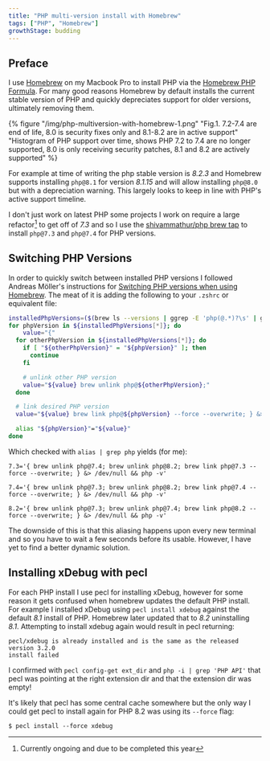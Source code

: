 ```yaml
---
title: "PHP multi-version install with Homebrew"
tags: ["PHP", "Homebrew"]
growthStage: budding
---
```


## Preface
I use [Homebrew](https://brew.sh/) on my Macbook Pro to install PHP via the [Homebrew PHP Formula](https://formulae.brew.sh/formula/php). For many good reasons Homebrew by default installs the current stable version of PHP and quickly depreciates support for older versions, ultimately removing them. 

{% figure "/img/php-multiversion-with-homebrew-1.png" "Fig.1. 7.2-7.4 are end of life, 8.0 is security fixes only and 8.1-8.2 are in active support" "Histogram of PHP support over time, shows PHP 7.2 to 7.4 are no longer supported, 8.0 is only receiving security patches, 8.1 and 8.2 are actively supported" %}

For example at time of writing the php stable version is *8.2.3* and Homebrew supports installing `php@8.1` for version *8.1.15* and will allow installing `php@8.0` but with a depreciation warning. This largely looks to keep in line with PHP's active support timeline.

I don't just work on latest PHP some projects I work on require a large refactor[^1] to get off of *7.3* and so I use the [shivammathur/php brew tap](https://github.com/shivammathur/homebrew-php) to install `php@7.3` and `php@7.4` for PHP versions.

## Switching PHP Versions
In order to quickly switch between installed PHP versions I followed Andreas Möller's instructions for [Switching PHP versions when using Homebrew](https://localheinz.com/articles/2020/05/05/switching-php-versions-when-using-homebrew/). The meat of it is adding the following to your `.zshrc` or equivalent file:

```bash
installedPhpVersions=($(brew ls --versions | ggrep -E 'php(@.*)?\s' | ggrep -oP '(?<=\s)\d\.\d' | uniq | sort))
for phpVersion in ${installedPhpVersions[*]}; do
	value="{"
  for otherPhpVersion in ${installedPhpVersions[*]}; do
    if [ "${otherPhpVersion}" = "${phpVersion}" ]; then
      continue
    fi

    # unlink other PHP version
    value="${value} brew unlink php@${otherPhpVersion};"
  done

  # link desired PHP version
  value="${value} brew link php@${phpVersion} --force --overwrite; } &> /dev/null && php -v"

  alias "${phpVersion}"="${value}"
done
```

Which checked with `alias | grep php` yields (for me):

```
7.3='{ brew unlink php@7.4; brew unlink php@8.2; brew link php@7.3 --force --overwrite; } &> /dev/null && php -v'

7.4='{ brew unlink php@7.3; brew unlink php@8.2; brew link php@7.4 --force --overwrite; } &> /dev/null && php -v'

8.2='{ brew unlink php@7.3; brew unlink php@7.4; brew link php@8.2 --force --overwrite; } &> /dev/null && php -v'
```

The downside of this is that this aliasing happens upon every new terminal and so you have to wait a few seconds before its usable. However, I have yet to find a better dynamic solution.

## Installing xDebug with pecl
For each PHP install I use pecl for installing xDebug, however for some reason it gets confused when homebrew updates the default PHP install. For example I installed xDebug using `pecl install xdebug`  against the default *8.1* install of PHP. Homebrew later updated that to *8.2* uninstalling *8.1*. Attempting to install xdebug again would result in pecl returning:

```
pecl/xdebug is already installed and is the same as the released version 3.2.0
install failed
```

I confirmed with `pecl config-get ext_dir` and `php -i | grep 'PHP API'` that pecl was pointing at the right extension dir and that the extension dir was empty!

It's likely that pecl has some central cache somewhere but the only way I could get pecl to install again for PHP 8.2 was using its `--force` flag:

```
$ pecl install --force xdebug
```

[^1]: Currently ongoing and due to be completed this year
